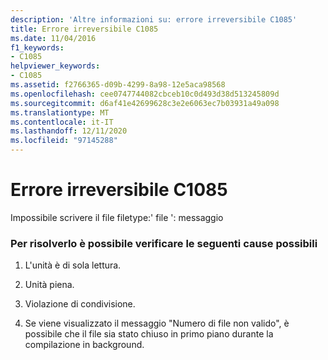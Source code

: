 ```yaml
---
description: 'Altre informazioni su: errore irreversibile C1085'
title: Errore irreversibile C1085
ms.date: 11/04/2016
f1_keywords:
- C1085
helpviewer_keywords:
- C1085
ms.assetid: f2766365-d09b-4299-8a98-12e5aca98568
ms.openlocfilehash: cee0747744082cbceb10c0d493d38d513245809d
ms.sourcegitcommit: d6af41e42699628c3e2e6063ec7b03931a49a098
ms.translationtype: MT
ms.contentlocale: it-IT
ms.lasthandoff: 12/11/2020
ms.locfileid: "97145288"
---
```

# <a name="fatal-error-c1085"></a>Errore irreversibile C1085

Impossibile scrivere il file filetype:' file ': messaggio

### <a name="to-fix-by-checking-the-following-possible-causes"></a>Per risolverlo è possibile verificare le seguenti cause possibili

1. L'unità è di sola lettura.

1. Unità piena.

1. Violazione di condivisione.

1. Se viene visualizzato il messaggio "Numero di file non valido", è possibile che il file sia stato chiuso in primo piano durante la compilazione in background.
